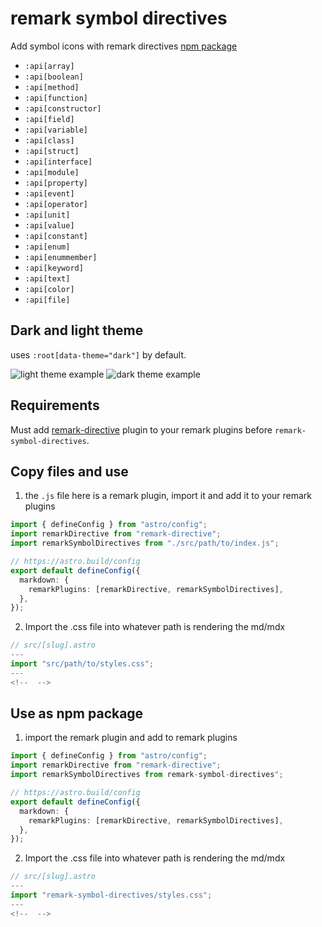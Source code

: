 # remark symbol directives 

Add symbol icons with remark directives
[npm package](https://www.npmjs.com/package/astro-starlight-remark-asides)

* `:api[array]`
* `:api[boolean]`
* `:api[method]`
* `:api[function]`
* `:api[constructor]`
* `:api[field]`
* `:api[variable]`
* `:api[class]`
* `:api[struct]`
* `:api[interface]`
* `:api[module]`
* `:api[property]`
* `:api[event]`
* `:api[operator]`
* `:api[unit]`
* `:api[value]`
* `:api[constant]`
* `:api[enum]`
* `:api[enummember]`
* `:api[keyword]`
* `:api[text]`
* `:api[color]`
* `:api[file]`

## Dark and light theme

uses `:root[data-theme="dark"]` by default.

![light theme example](./imgs/light.png)
![dark theme example](./imgs/dark.png)

## Requirements

Must add [remark-directive](https://github.com/remarkjs/remark-directive) plugin to your remark plugins before `remark-symbol-directives`.

## Copy files and use

1. the `.js` file here is a remark plugin, import it and add it to your remark plugins

```ts
import { defineConfig } from "astro/config";
import remarkDirective from "remark-directive";
import remarkSymbolDirectives from "./src/path/to/index.js";

// https://astro.build/config
export default defineConfig({
  markdown: {
    remarkPlugins: [remarkDirective, remarkSymbolDirectives],
  },
});
```

2. Import the .css file into whatever path is rendering the md/mdx

```ts
// src/[slug].astro
---
import "src/path/to/styles.css";
---
<!--  -->
```

## Use as npm package

1. import the remark plugin and add to remark plugins

```ts
import { defineConfig } from "astro/config";
import remarkDirective from "remark-directive";
import remarkSymbolDirectives from remark-symbol-directives";

// https://astro.build/config
export default defineConfig({
  markdown: {
    remarkPlugins: [remarkDirective, remarkSymbolDirectives],
  },
});
```

2. Import the .css file into whatever path is rendering the md/mdx

```ts
// src/[slug].astro
---
import "remark-symbol-directives/styles.css";
---
<!--  -->
```
